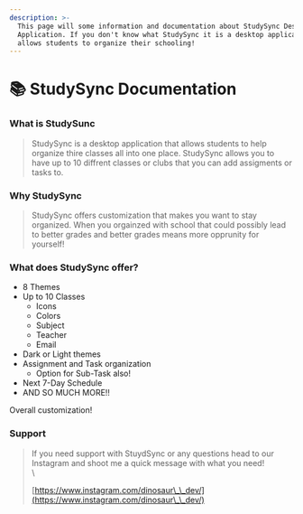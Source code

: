 ```yaml
---
description: >-
  This page will some information and documentation about StudySync Desktop
  Application. If you don't know what StudySync it is a desktop application that
  allows students to organize their schooling!
---
```


# 📚 StudySync Documentation

### What is StudySunc

> StudySync is a desktop application that allows students to help organize thire classes all into one place. StudySync allows you to have up to 10 diffrent classes or clubs that you can add assigments or tasks to.&#x20;

### Why StudySync

> StudySync offers customization that makes you want to stay organized. When you orgainzed with school that could possibly lead to better grades and better grades means more opprunity for yourself!

### What does StudySync offer?

* 8 Themes
* Up to 10 Classes
  * Icons
  * Colors
  * Subject
  * Teacher
  * Email
* Dark or Light themes
* Assignment and Task organization
  * Option for Sub-Task also!
* Next 7-Day Schedule
* AND SO MUCH MORE!!

Overall customization!

### Support

> If you need support with StuydSync or any questions head to our Instagram and shoot me a quick message with what you need!\
> \
>
>
> [https://www.instagram.com/dinosaur\_\_dev/](https://www.instagram.com/dinosaur\_\_dev/)









